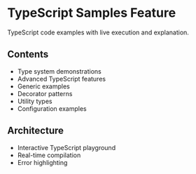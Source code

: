 # TypeScript Samples Feature

TypeScript code examples with live execution and explanation.

## Contents
- Type system demonstrations
- Advanced TypeScript features
- Generic examples
- Decorator patterns
- Utility types
- Configuration examples

## Architecture
- Interactive TypeScript playground
- Real-time compilation
- Error highlighting